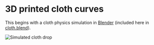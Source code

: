 # 3D printed cloth curves

This begins with a cloth physics simulation in [Blender](https://www.blender.org/) (included here in [cloth.blend](cloth.blend)).

![Simulated cloth drop](https://i.imgur.com/w7cfnq0.gifv)

